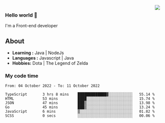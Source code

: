 <img align='right' src="https://github-readme-stats.vercel.app/api?username=jumodada&show_icons=true&theme=vue">

### Hello world 👋

I'm a Front-end developer 
    
## About
-  **Learning :** Java | NodeJs
-  **Languages :** Javascript | Java
-  **Hobbies:** Dota | The Legend of Zelda

### My code time

<!--START_SECTION:waka-->

```text
From: 04 October 2022 - To: 11 October 2022

TypeScript       3 hrs 8 mins    █████████████▓░░░░░░░░░░░   55.14 %
HTML             53 mins         ████░░░░░░░░░░░░░░░░░░░░░   15.74 %
JSON             47 mins         ███▒░░░░░░░░░░░░░░░░░░░░░   13.98 %
Go               45 mins         ███▒░░░░░░░░░░░░░░░░░░░░░   13.24 %
JavaScript       6 mins          ▒░░░░░░░░░░░░░░░░░░░░░░░░   01.82 %
SCSS             0 secs          ░░░░░░░░░░░░░░░░░░░░░░░░░   00.06 %
```

<!--END_SECTION:waka-->
